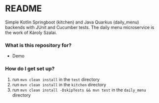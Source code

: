# README #

Simple Kotlin Springboot (kitchen) and Java Quarkus (daily_menu) backends with JUnit and Cucumber tests.
The daily menu microservice is the work of Károly Szalai.

### What is this repository for? ###

* Demo

### How do I get set up? ###

1. run `mvn clean install` in the `test` directory
2. run `mvn clean install` in the `kitchen` directory
3. run `mvn clean install -DskipTests && mvn test` in the `daily_menu` directory
